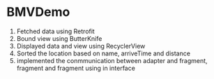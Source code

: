 # BMVDemo
1. Fetched data using Retrofit</br>
2. Bound view using ButterKnife<br>
3. Displayed data and view using RecyclerView
4. Sorted the location based on name, arriveTime and distance</br>
5. implemented the conmmunication between adapter and fragment, fragment and fragment using in interface</br>
